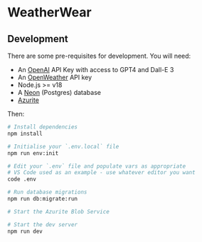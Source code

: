 # WeatherWear

## Development

There are some pre-requisites for development. You will need:

* An [OpenAI](https://openai.com/api/) API Key with access to GPT4 and Dall-E 3
* An [OpenWeather](https://openweathermap.org/api) API key
* Node.js >= v18
* A [Neon](https://neon.tech/) (Postgres) database
* [Azurite](https://learn.microsoft.com/en-us/azure/storage/common/storage-use-azurite?toc=%2Fazure%2Fstorage%2Fblobs%2Ftoc.json&bc=%2Fazure%2Fstorage%2Fblobs%2Fbreadcrumb%2Ftoc.json&tabs=visual-studio-code%2Cblob-storage#install-azurite)

Then:

```bash
# Install dependencies
npm install

# Initialise your `.env.local` file
npm run env:init

# Edit your `.env` file and populate vars as appropriate
# VS Code used as an example - use whatever editor you want
code .env

# Run database migrations
npm run db:migrate:run

# Start the Azurite Blob Service

# Start the dev server
npm run dev
```
